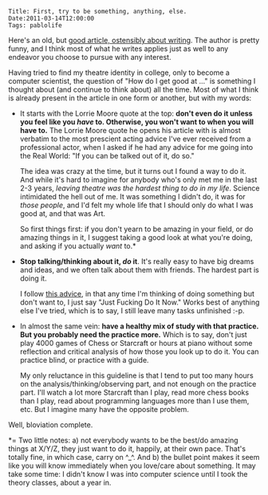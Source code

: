     Title: First, try to be something, anything, else.
    Date:2011-03-14T12:00:00
    Tags: pablolife


Here's an old, but [good article, ostensibly about writing][1]. The author is
pretty funny, and I think most of what he writes applies just as well to any
endeavor you choose to pursue with any interest.

Having tried to find my theatre identity in college, only to become a computer
scientist, the question of "How do I get good at ..." is something I thought
about (and continue to think about) all the time.  Most of what I think is
already present in the article in one form or another, but with my words:

* It starts with the Lorrie Moore quote at the top: **don't even do it unless you
  feel like you *have* to.  Otherwise, you won't want to when you will have
  to.**  The Lorrie Moore quote he opens his article with is almost verbatim to
  the most prescient acting advice I've ever received from a professional actor,
  when I asked if he had any advice for me going into the Real World: "If you
  can be talked out of it, do so."

  The idea was crazy at the time, but it turns out I found a way to do it. And while
  it's hard to imagine for anybody who's only met me in the last 2-3 years,
  *leaving theatre was the hardest thing to do in my life*.  Science intimidated
  the hell out of me.  It was something I didn't do, it was for *those people*,
  and I'd felt my whole life that I should only do what I was good at, and that
  was Art.

  So first things first: if you don't yearn to be amazing in your field, or do
  amazing things in it, I suggest taking a good look at what you're doing, and
  asking if you actually *want* to.\*

* **Stop talking/thinking about it, *do* it**. It's really easy to have big
  dreams and ideas, and we often talk about them with friends.  The hardest part
  is doing it.

  I follow [this advice][2], in that any time I'm thinking of doing something
  but don't want to, I just say "Just Fucking Do It Now."  Works best of
  anything else I've tried, which is to say, I still leave many tasks unfinished :-p.

* In almost the same vein: **have a healthy mix of study with that practice.
  But you probably need the practice more.**  Which is to say, don't just play
  4000 games of Chess or Starcraft or hours at piano without some reflection
  and critical analysis of how those you look up to do it. You can practice
  blind, or practice with a guide.

  My only reluctance in this guideline is that I tend to put too many hours on
  the analysis/thinking/observing part, and not enough on the practice part.
  I'll watch a lot more Starcraft than I play, read more chess books than I
  play, read about programming languages more than I use them, etc.  But I
  imagine many have the opposite problem.

Well, bloviation complete.

\*= Two little notes: a) not everybody wants to be the best/do amazing things at
X/Y/Z, they just want to do it, happily, at their own pace.  That's totally
fine, in which case, carry on ^\_^.  And b) the bullet point makes it seem like
you will know immediately when you love/care about something. It may take some
time: I didn't know I was into computer science until I took the theory classes,
about a year in.

   [1]: http://thoughtcatalog.com/2011/how-to-be-a-writer/?utm_source=feedburner&utm_medium=feed&utm_campaign=Feed%3A+ThoughtCatalog+(Thought+Catalog)
   [2]: http://seoblackhat.com/2007/01/29/do-it-fucking-now/
